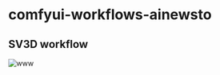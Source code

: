 # comfyui-workflows-ainewsto

## SV3D workflow

![www](https://github.com/ainewsto/comfyui-workflows-ainewsto/assets/113163264/51f5451a-e16d-4411-9425-0bfc8c679948)



